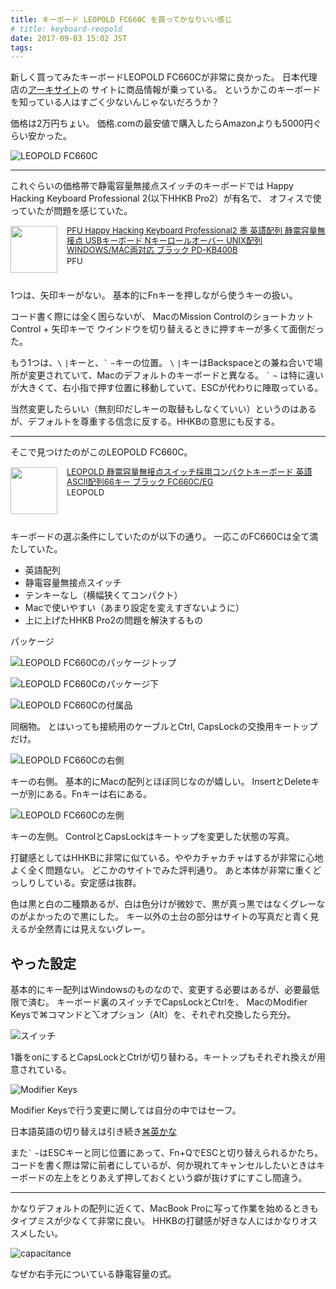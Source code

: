 ```yaml
---
title: キーボード LEOPOLD FC660C を買ってかなりいい感じ
# title: keyboard-reopold
date: 2017-09-03 15:02 JST
tags:
---
```


新しく買ってみたキーボードLEOPOLD FC660Cが非常に良かった。
日本代理店の[アーキサイト](http://www.archisite.co.jp/products/leopold_keyboard/fc660c/)の
サイトに商品情報が乗っている。
というかこのキーボードを知っている人はすごく少ないんじゃないだろうか？

価格は2万円ちょい。
価格.comの最安値で購入したらAmazonよりも5000円ぐらい安かった。

![LEOPOLD FC660C](overview.jpg)

---

これぐらいの価格帯で静電容量無接点スイッチのキーボードでは
Happy Hacking Keyboard Professional 2(以下HHKB Pro2）が有名で、
オフィスで使っていたが問題を感じていた。

<!-- markdownlint-disable MD045 -->
<div class="babylink-box" style="overflow: hidden; font-size: small; zoom: 1; margin: 15px 0; text-align: left;"><div class="babylink-image" style="float: left; margin: 0px 15px 10px 0px; width: 75px; height: 75px; text-align: center;"><a href="http://www.amazon.co.jp/exec/obidos/ASIN/B000EXZ0VC/ikuwow-22/" rel="nofollow" target="_blank"><img style="border-top: medium none; border-right: medium none; border-bottom: medium none; border-left: medium none;" src="https://images-fe.ssl-images-amazon.com/images/I/31mbFhuOQvL._SL75_.jpg" width="75" height="75" /></a></div><div class="babylink-info" style="overflow: hidden; zoom: 1; line-height: 120%;"><div class="babylink-title" style="margin-bottom: 2px; line-height: 120%;"><a href="http://www.amazon.co.jp/exec/obidos/ASIN/B000EXZ0VC/ikuwow-22/" rel="nofollow" target="_blank">PFU Happy Hacking Keyboard Professional2 墨 英語配列 静電容量無接点 USBキーボード Nキーロールオーバー UNIX配列 WINDOWS/MAC両対応 ブラック PD-KB400B</a></div><div class="babylink-manufacturer" style="margin-bottom: 5px;">PFU</div></div><div class="booklink-footer" style="clear: left"></div></div>

1つは、矢印キーがない。
基本的にFnキーを押しながら使うキーの扱い。

コード書く際には全く困らないが、 MacのMission ControlのショートカットControl + 矢印キーで
ウインドウを切り替えるときに押すキーが多くて面倒だった。

もう1つは、`\` `|`キーと、`` ` `` `~`キーの位置。
`\` `|`キーはBackspaceとの兼ね合いで場所が変更されていて、Macのデフォルトのキーボードと異なる。
`` ` `` `~` は特に違いが大きくて、右小指で押す位置に移動していて、ESCが代わりに陣取っている。

当然変更したらいい（無刻印だしキーの取替もしなくていい）というのはあるが、デフォルトを尊重する信念に反する。HHKBの意思にも反する。

---

そこで見つけたのがこのLEOPOLD FC660C。

<!-- markdownlint-disable MD045 -->
<div class="babylink-box" style="overflow: hidden; font-size: small; zoom: 1; margin: 15px 0; text-align: left;"><div class="babylink-image" style="float: left; margin: 0px 15px 10px 0px; width: 75px; height: 75px; text-align: center;"><a href="http://www.amazon.co.jp/exec/obidos/ASIN/B00PINUFDQ/ikuwow-22/" rel="nofollow" target="_blank"><img style="border-top: medium none; border-right: medium none; border-bottom: medium none; border-left: medium none;" src="https://images-fe.ssl-images-amazon.com/images/I/41g6bCKZ%2B4L._SL75_.jpg" width="75" height="75" /></a></div><div class="babylink-info" style="overflow: hidden; zoom: 1; line-height: 120%;"><div class="babylink-title" style="margin-bottom: 2px; line-height: 120%;"><a href="http://www.amazon.co.jp/exec/obidos/ASIN/B00PINUFDQ/ikuwow-22/" rel="nofollow" target="_blank">LEOPOLD 静電容量無接点スイッチ採用コンパクトキーボード 英語ASCII配列66キー ブラック FC660C/EG</a></div><div class="babylink-manufacturer" style="margin-bottom: 5px;">LEOPOLD</div></div><div class="booklink-footer" style="clear: left"></div></div>

キーボードの選ぶ条件にしていたのが以下の通り。
一応このFC660Cは全て満たしていた。

* 英語配列
* 静電容量無接点スイッチ
* テンキーなし（横幅狭くてコンパクト）
* Macで使いやすい（あまり設定を変えすぎないように）
* 上に上げたHHKB Pro2の問題を解決するもの

パッケージ

![LEOPOLD FC660Cのパッケージトップ](package-top.jpg)

![LEOPOLD FC660Cのパッケージ下](package-bottom.jpg)

![LEOPOLD FC660Cの付属品](accessories.jpg)

同梱物。
とはいっても接続用のケーブルとCtrl, CapsLockの交換用キートップだけ。

![LEOPOLD FC660Cの右側](rightside.jpg)

キーの右側。
基本的にMacの配列とほぼ同じなのが嬉しい。
InsertとDeleteキーが別にある。Fnキーは右にある。

![LEOPOLD FC660Cの左側](leftside.jpg)

キーの左側。
ControlとCapsLockはキートップを変更した状態の写真。

打鍵感としてはHHKBに非常に似ている。ややカチャカチャはするが非常に心地よく全く問題ない。
どこかのサイトでみた評判通り。
あと本体が非常に重くどっしりしている。安定感は抜群。

色は黒と白の二種類あるが、白は色分けが微妙で、黒が真っ黒ではなくグレーなのがよかったので黒にした。
キー以外の土台の部分はサイトの写真だと青く見えるが全然青には見えないグレー。

## やった設定

基本的にキー配列はWindowsのものなので、変更する必要はあるが、必要最低限で済む。
キーボード裏のスイッチでCapsLockとCtrlを、
MacのModifier Keysで⌘コマンドと⌥オプション（Alt）を、それぞれ交換したら充分。

![スイッチ](switches.jpg)

1番をonにするとCapsLockとCtrlが切り替わる。キートップもそれぞれ換えが用意されている。

![Modifier Keys](modifier-keys.png)

Modifier Keysで行う変更に関しては自分の中ではセーフ。

日本語英語の切り替えは引き続き[⌘英かな](https://ei-kana.appspot.com)

また`` ` `` `~`はESCキーと同じ位置にあって、Fn+QでESCと切り替えられるかたち。
コードを書く際は常に前者にしているが、何か現れてキャンセルしたいときはキーボードの左上をとりあえず押しておくという癖が抜けずにすこし間違う。

---

かなりデフォルトの配列に近くて、MacBook Proに写って作業を始めるときもタイプミスが少なくて非常に良い。
HHKBの打鍵感が好きな人にはかなりオススメしたい。

![capacitance](capacitance.jpg)

なぜか右手元についている静電容量の式。
